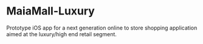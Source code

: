 # MaiaMall-Luxury

Prototype iOS app for a next generation online to store shopping application aimed at the luxury/high end retail segment.
